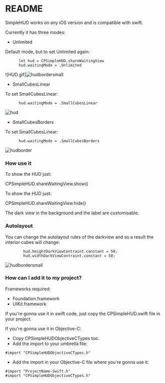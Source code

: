 # README #

SimpleHUD works on any iOS version and is compatible with swift.

Currently it has three modes:

- Unlimited

Default mode, but to set Unlimited again: 

```
      let hud = CPSimpleHUD.shareWaitingView
      hud.waitingMode = .Unlimited
``` 


![HUD.gif]![hudbordersmall](https://cloud.githubusercontent.com/assets/5259830/6068505/80c2c17a-ad74-11e4-9e98-e7431637a573.gif)


- SmallCubesLinear

To set SmallCubesLinear: 

```
      hud.waitingMode = .SmallCubesLinear
```

![hud](https://cloud.githubusercontent.com/assets/5259830/4565453/ec9cc994-4f1f-11e4-9e39-982cc67e6afa.gif)

- SmallCubesBorders

To set SmallCubesLinear: 

```
      hud.waitingMode = .SmallCubesBorders
``` 

![hudborder](https://cloud.githubusercontent.com/assets/5259830/4565408/95b07658-4f1f-11e4-9515-d684918963d6.gif)


### How use it ###

To show the HUD just:

CPSimpleHUD.shareWaitingView.show()

To show the HUD just:

CPSimpleHUD.shareWaitingView.hide()

The dark view in the background and the label are customisable.

### Autolayout

You can change the autolayout rules of the darkview and as a result the interior cubes will change:

```
        hud.heightDarkViewContraint.constant = 50;
        hud.widthDarkViewContraint.constant = 50;
```

![hudbordersmall](https://cloud.githubusercontent.com/assets/5259830/4565469/2b6a3d00-4f20-11e4-988d-ba1c42846b02.gif)

### How can I add it to my project? ###

Frameworks required:

* Foundation.framework
* UIKit.framework

If you're gonna use it in swift code, just copy the CPSimpleHUD.swift file in your project.

If you're gonna use it in Objective-C:

- Copy CPSimpleHUDObjectiveCTypes too.
- Add the import to your umbrella file:

```
#import "CPSimpleHUDObjectiveCTypes.h"
```

- Add the import in your Objective-C file where you're gonna use it:

```
#import "ProjectName-Swift.h"
#import "CPSimpleHUDObjectiveCTypes.h"
```
